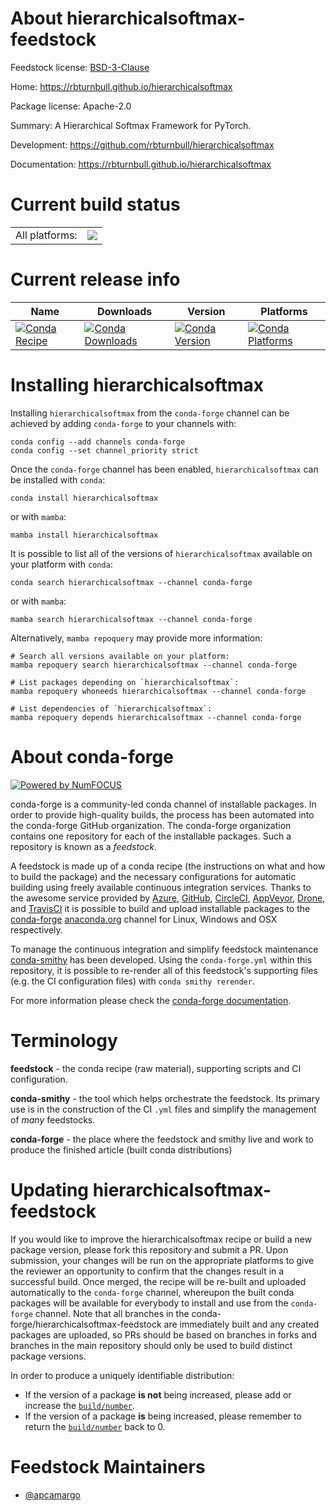 About hierarchicalsoftmax-feedstock
===================================

Feedstock license: [BSD-3-Clause](https://github.com/conda-forge/hierarchicalsoftmax-feedstock/blob/main/LICENSE.txt)

Home: https://rbturnbull.github.io/hierarchicalsoftmax

Package license: Apache-2.0

Summary: A Hierarchical Softmax Framework for PyTorch.

Development: https://github.com/rbturnbull/hierarchicalsoftmax

Documentation: https://rbturnbull.github.io/hierarchicalsoftmax

Current build status
====================


<table><tr><td>All platforms:</td>
    <td>
      <a href="https://dev.azure.com/conda-forge/feedstock-builds/_build/latest?definitionId=24983&branchName=main">
        <img src="https://dev.azure.com/conda-forge/feedstock-builds/_apis/build/status/hierarchicalsoftmax-feedstock?branchName=main">
      </a>
    </td>
  </tr>
</table>

Current release info
====================

| Name | Downloads | Version | Platforms |
| --- | --- | --- | --- |
| [![Conda Recipe](https://img.shields.io/badge/recipe-hierarchicalsoftmax-green.svg)](https://anaconda.org/conda-forge/hierarchicalsoftmax) | [![Conda Downloads](https://img.shields.io/conda/dn/conda-forge/hierarchicalsoftmax.svg)](https://anaconda.org/conda-forge/hierarchicalsoftmax) | [![Conda Version](https://img.shields.io/conda/vn/conda-forge/hierarchicalsoftmax.svg)](https://anaconda.org/conda-forge/hierarchicalsoftmax) | [![Conda Platforms](https://img.shields.io/conda/pn/conda-forge/hierarchicalsoftmax.svg)](https://anaconda.org/conda-forge/hierarchicalsoftmax) |

Installing hierarchicalsoftmax
==============================

Installing `hierarchicalsoftmax` from the `conda-forge` channel can be achieved by adding `conda-forge` to your channels with:

```
conda config --add channels conda-forge
conda config --set channel_priority strict
```

Once the `conda-forge` channel has been enabled, `hierarchicalsoftmax` can be installed with `conda`:

```
conda install hierarchicalsoftmax
```

or with `mamba`:

```
mamba install hierarchicalsoftmax
```

It is possible to list all of the versions of `hierarchicalsoftmax` available on your platform with `conda`:

```
conda search hierarchicalsoftmax --channel conda-forge
```

or with `mamba`:

```
mamba search hierarchicalsoftmax --channel conda-forge
```

Alternatively, `mamba repoquery` may provide more information:

```
# Search all versions available on your platform:
mamba repoquery search hierarchicalsoftmax --channel conda-forge

# List packages depending on `hierarchicalsoftmax`:
mamba repoquery whoneeds hierarchicalsoftmax --channel conda-forge

# List dependencies of `hierarchicalsoftmax`:
mamba repoquery depends hierarchicalsoftmax --channel conda-forge
```


About conda-forge
=================

[![Powered by
NumFOCUS](https://img.shields.io/badge/powered%20by-NumFOCUS-orange.svg?style=flat&colorA=E1523D&colorB=007D8A)](https://numfocus.org)

conda-forge is a community-led conda channel of installable packages.
In order to provide high-quality builds, the process has been automated into the
conda-forge GitHub organization. The conda-forge organization contains one repository
for each of the installable packages. Such a repository is known as a *feedstock*.

A feedstock is made up of a conda recipe (the instructions on what and how to build
the package) and the necessary configurations for automatic building using freely
available continuous integration services. Thanks to the awesome service provided by
[Azure](https://azure.microsoft.com/en-us/services/devops/), [GitHub](https://github.com/),
[CircleCI](https://circleci.com/), [AppVeyor](https://www.appveyor.com/),
[Drone](https://cloud.drone.io/welcome), and [TravisCI](https://travis-ci.com/)
it is possible to build and upload installable packages to the
[conda-forge](https://anaconda.org/conda-forge) [anaconda.org](https://anaconda.org/)
channel for Linux, Windows and OSX respectively.

To manage the continuous integration and simplify feedstock maintenance
[conda-smithy](https://github.com/conda-forge/conda-smithy) has been developed.
Using the ``conda-forge.yml`` within this repository, it is possible to re-render all of
this feedstock's supporting files (e.g. the CI configuration files) with ``conda smithy rerender``.

For more information please check the [conda-forge documentation](https://conda-forge.org/docs/).

Terminology
===========

**feedstock** - the conda recipe (raw material), supporting scripts and CI configuration.

**conda-smithy** - the tool which helps orchestrate the feedstock.
                   Its primary use is in the construction of the CI ``.yml`` files
                   and simplify the management of *many* feedstocks.

**conda-forge** - the place where the feedstock and smithy live and work to
                  produce the finished article (built conda distributions)


Updating hierarchicalsoftmax-feedstock
======================================

If you would like to improve the hierarchicalsoftmax recipe or build a new
package version, please fork this repository and submit a PR. Upon submission,
your changes will be run on the appropriate platforms to give the reviewer an
opportunity to confirm that the changes result in a successful build. Once
merged, the recipe will be re-built and uploaded automatically to the
`conda-forge` channel, whereupon the built conda packages will be available for
everybody to install and use from the `conda-forge` channel.
Note that all branches in the conda-forge/hierarchicalsoftmax-feedstock are
immediately built and any created packages are uploaded, so PRs should be based
on branches in forks and branches in the main repository should only be used to
build distinct package versions.

In order to produce a uniquely identifiable distribution:
 * If the version of a package **is not** being increased, please add or increase
   the [``build/number``](https://docs.conda.io/projects/conda-build/en/latest/resources/define-metadata.html#build-number-and-string).
 * If the version of a package **is** being increased, please remember to return
   the [``build/number``](https://docs.conda.io/projects/conda-build/en/latest/resources/define-metadata.html#build-number-and-string)
   back to 0.

Feedstock Maintainers
=====================

* [@apcamargo](https://github.com/apcamargo/)

